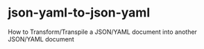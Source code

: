 # json-yaml-to-json-yaml
How to Transform/Transpile a JSON/YAML document into another JSON/YAML document
